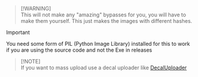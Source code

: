 > [!WARNING]\
> This will not make any "amazing" bypasses for you, you will have to make them yourself. This just makes the images with different hashes.

> [!IMPORTANT]  
> You need some form of PIL (Python Image Library) installed for this to work if you are using the source code and not the Exe in releases

> [!NOTE]\
> If you want to mass upload use a decal uploader like [DecalUploader](https://github.com/Roblox-Thot/DecalUploader)
